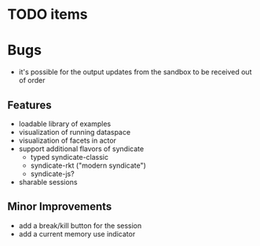 # TODO items

# Bugs
- it's possible for the output updates from the sandbox to be received out of order

## Features
- loadable library of examples
- visualization of running dataspace
- visualization of facets in actor
- support additional flavors of syndicate
  - typed syndicate-classic
  - syndicate-rkt ("modern syndicate")
  - syndicate-js?
- sharable sessions

## Minor Improvements
- add a break/kill button for the session
- add a current memory use indicator
